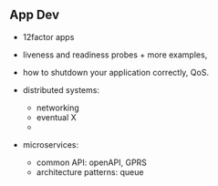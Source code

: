 ## App Dev

- 12factor apps
- liveness and readiness probes + more examples,  
- how to shutdown your application correctly, QoS.

- distributed systems:
  - networking
  - eventual X
  - 

- microservices:

  - common API: openAPI, GPRS
  - architecture patterns: queue
  
